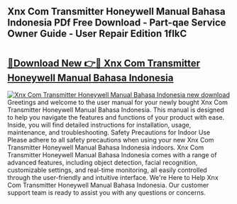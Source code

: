 ## Xnx Com Transmitter Honeywell Manual Bahasa Indonesia PDf Free Download - Part-qae Service Owner Guide - User Repair Edition 1fIkC

# <h2><a href="http://bc39214.oget.top/?id=Xnx+Com+Transmitter+Honeywell+Manual+Bahasa+Indonesia">🔗Download New 👉🔴 Xnx Com Transmitter Honeywell Manual Bahasa Indonesia</a></h2>

[![Xnx Com Transmitter Honeywell Manual Bahasa Indonesia new download](https://i.imgur.com/5g1atiW.png)](http://bc39214.oget.top/?id=Xnx+Com+Transmitter+Honeywell+Manual+Bahasa+Indonesia)
Greetings and welcome to the user manual for your newly bought Xnx Com Transmitter Honeywell Manual Bahasa Indonesia. This manual is designed to help you navigate the features and functions of your product with ease. Inside, you will find detailed instructions for installation, usage, maintenance, and troubleshooting. Safety Precautions for Indoor Use Please adhere to all safety precautions when using your new Xnx Com Transmitter Honeywell Manual Bahasa Indonesia indoors. Xnx Com Transmitter Honeywell Manual Bahasa Indonesia comes with a range of advanced features, including object detection, facial recognition, customizable settings, and real-time monitoring, all easily controlled through the user-friendly and intuitive interface. We're Here to Help Xnx Com Transmitter Honeywell Manual Bahasa Indonesia. Our customer support team is ready to assist you with any questions or concerns.
